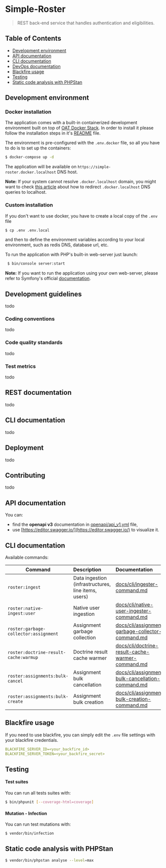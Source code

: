 # Simple-Roster

>REST back-end service that handles authentication and eligibilities.

## Table of Contents

- [Development environment](#development-environment)
- [API documentation](#api-documentation)
- [CLI documentation](#cli-documentation)
- [DevOps documentation](docs/devops/devops-documentation.md)
- [Blackfire usage](#blackfire-usage)
- [Testing](#testing)
- [Static code analysis with PHPStan](#static-code-analysis-with-phpstan)

## Development environment

### Docker installation

The application comes with a built-in containerized development environment built on top of [OAT Docker Stack](https://github.com/oat-sa/docker-stack). 
In order to install it please follow the installation steps in it's [README](https://github.com/oat-sa/docker-stack#installation) file.

The environment is pre-configured with the `.env.docker` file, so all you have to do is to set up the containers:

```bash
$ docker-compose up -d
```

The application will be available on `https://simple-roster.docker.localhost` DNS host.

**Note:** If your system cannot resolve `.docker.localhost` domain, you might want to check [this article](https://github.com/oat-sa/docker-stack#how-to-redirect-dockerlocalhost-dns-queries-to-localhost) about how to redirect `.docker.localhost` DNS queries to localhost.

### Custom installation

If you don't want to use docker, you have to create a local copy of the `.env` file

```bash
$ cp .env .env.local
```

and then to define the environment variables according to your local environment, such as redis DNS, database url, etc. 

To run the application with PHP's built-in web-server just launch:

```bash
 $ bin/console server:start
```

**Note:** If you want to run the application using your own web-server, please refer to Symfony's official [documentation](https://symfony.com/doc/current/setup/web_server_configuration.html).

## Development guidelines

todo

### Coding conventions

todo

### Code quality standards

todo

### Test metrics

todo

## REST documentation

todo

## CLI documentation

todo

## Deployment

todo

## Contributing

todo

## API documentation

You can:
- find the **openapi v3** documentation in [openapi/api_v1.yml](openapi/api_v1.yml) file,
- use [https://editor.swagger.io/](https://editor.swagger.io/) to visualize it.

## CLI documentation

Available commands:

| Command | Description | Documentation |
| ------------- |:-------------|:-------|
| `roster:ingest` | Data ingestion (infrastructures, line items, users) | [docs/cli/ingester-command.md](docs/cli/ingester-command.md) |
| `roster:native-ingest:user` | Native user ingestion | [docs/cli/native-user-ingester-command.md](docs/cli/native-user-ingester-command.md) |
| `roster:garbage-collector:assignment` | Assignment garbage collection | [docs/cli/assignment-garbage-collector-command.md](docs/cli/assignment-garbage-collector-command.md) |
| `roster:doctrine-result-cache:warmup` | Doctrine result cache warmer | [docs/cli/doctrine-result-cache-warmer-command.md](docs/cli/doctrine-result-cache-warmer-command.md) | 
| `roster:assignments:bulk-cancel` | Assignment bulk cancellation | [docs/cli/assignment-bulk-cancellation-command.md](docs/cli/assignment-bulk-cancellation-command.md) |
| `roster:assignments:bulk-create` | Assignment bulk creation | [docs/cli/assignment-bulk-creation-command.md](docs/cli/assignment-bulk-creation-command.md) |

## Blackfire usage

If you need to use blackfire, you can simply edit the `.env` file settings with your blackfire credentials.

```yaml
BLACKFIRE_SERVER_ID=<your_backfire_id>
BLACKFIRE_SERVER_TOKEN=<your_backfire_secret>
```

## Testing

#### Test suites

You can run all tests suites with:

 ```bash
 $ bin/phpunit [--coverage-html=coverage]
 ```
 
 #### Mutation - Infection
 
 You can run test mutations with:
 
 ```bash
 $ vendor/bin/infection
 ```
 
## Static code analysis with PHPStan

```bash
$ vendor/bin/phpstan analyse --level=max
```
